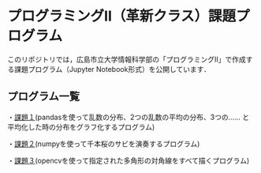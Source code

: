 # プログラミングⅡ（革新クラス）課題プログラム

このリポジトリでは，広島市立大学情報科学部の「プログラミングⅡ」で作成する課題プログラム（Jupyter Notebook形式）を公開しています．

## プログラム一覧

・[課題１](https://github.com/Lavirince/Prog2kakushin/blob/main/work1.ipynb)(pandasを使って乱数の分布、2つの乱数の平均の分布、3つの…… と平均化した時の分布をグラフ化するプログラム)

・[課題２](https://github.com/Lavirince/Prog2kakushin/blob/main/work2_ipynb)(numpyを使って千本桜のサビを演奏するプログラム)

・[課題３](https://github.com/Lavirince/Prog2kakushin/blob/main/work3.ipynb)(opencvを使って指定された多角形の対角線をすべて描くプログラム)

